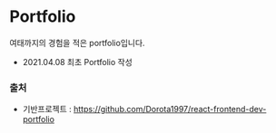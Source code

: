 # Portfolio

여태까지의 경험을 적은 portfolio입니다.

- 2021.04.08 최초 Portfolio 작성

### 출처

- 기반프로젝트 : https://github.com/Dorota1997/react-frontend-dev-portfolio

